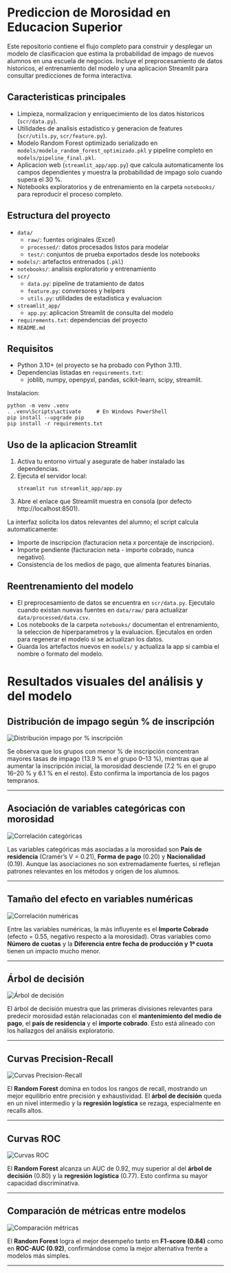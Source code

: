 ﻿# Prediccion de Morosidad en Educacion Superior

Este repositorio contiene el flujo completo para construir y desplegar un modelo de clasificacion que estima la probabilidad de impago de nuevos alumnos en una escuela de negocios. Incluye el preprocesamiento de datos historicos, el entrenamiento del modelo y una aplicacion Streamlit para consultar predicciones de forma interactiva.

## Caracteristicas principales
- Limpieza, normalizacion y enriquecimiento de los datos historicos (`scr/data.py`).
- Utilidades de analisis estadistico y generacion de features (`scr/utils.py`, `scr/feature.py`).
- Modelo Random Forest optimizado serializado en `models/modelo_random_forest_optimizado.pkl` y pipeline completo en `models/pipeline_final.pkl`.
- Aplicacion web (`streamlit_app/app.py`) que calcula automaticamente los campos dependientes y muestra la probabilidad de impago solo cuando supera el 30 %.
- Notebooks exploratorios y de entrenamiento en la carpeta `notebooks/` para reproducir el proceso completo.

## Estructura del proyecto
- `data/`
  - `raw/`: fuentes originales (Excel)
  - `processed/`: datos procesados listos para modelar
  - `test/`: conjuntos de prueba exportados desde los notebooks
- `models/`: artefactos entrenados (`.pkl`)
- `notebooks/`: analisis exploratorio y entrenamiento
- `scr/`
  - `data.py`: pipeline de tratamiento de datos
  - `feature.py`: conversores y helpers
  - `utils.py`: utilidades de estadistica y evaluacion
- `streamlit_app/`
  - `app.py`: aplicacion Streamlit de consulta del modelo
- `requirements.txt`: dependencias del proyecto
- `README.md`

## Requisitos
- Python 3.10+ (el proyecto se ha probado con Python 3.11).
- Dependencias listadas en `requirements.txt`:
  - joblib, numpy, openpyxl, pandas, scikit-learn, scipy, streamlit.

Instalacion:
```
python -m venv .venv
. .venv\Scripts\activate     # En Windows PowerShell
pip install --upgrade pip
pip install -r requirements.txt
```

## Uso de la aplicacion Streamlit
1. Activa tu entorno virtual y asegurate de haber instalado las dependencias.
2. Ejecuta el servidor local:
   ```
   streamlit run streamlit_app/app.py
   ```
3. Abre el enlace que Streamlit muestra en consola (por defecto http://localhost:8501).

La interfaz solicita los datos relevantes del alumno; el script calcula automaticamente:
- Importe de inscripcion (facturacion neta x porcentaje de inscripcion).
- Importe pendiente (facturacion neta - importe cobrado, nunca negativo).
- Consistencia de los medios de pago, que alimenta features binarias.


## Reentrenamiento del modelo
- El preprocesamiento de datos se encuentra en `scr/data.py`. Ejecutalo cuando existan nuevas fuentes en `data/raw/` para actualizar `data/processed/data.csv`.
- Los notebooks de la carpeta `notebooks/` documentan el entrenamiento, la seleccion de hiperparametros y la evaluacion. Ejecutalos en orden para regenerar el modelo si se actualizan los datos.
- Guarda los artefactos nuevos en `models/` y actualiza la app si cambia el nombre o formato del modelo.

# Resultados visuales del análisis y del modelo

## Distribución de impago según % de inscripción
![Distribución impago por % inscripción](reports/03_distribucion_impago_segun_pi_agrupado.jpg)

Se observa que los grupos con menor % de inscripción concentran mayores tasas de impago (13.9 % en el grupo 0–13 %), mientras que al aumentar la inscripción inicial, la morosidad desciende (7.2 % en el grupo 16–20 % y 6.1 % en el resto). Esto confirma la importancia de los pagos tempranos.

---

## Asociación de variables categóricas con morosidad
![Correlación categóricas](reports/05_correlacion_categoricas_morosidad.jpg)

Las variables categóricas más asociadas a la morosidad son **País de residencia** (Cramér’s V = 0.21), **Forma de pago** (0.20) y **Nacionalidad** (0.19). Aunque las asociaciones no son extremadamente fuertes, sí reflejan patrones relevantes en los métodos y origen de los alumnos.

---

## Tamaño del efecto en variables numéricas
![Correlación numéricas](reports/06_correlacion_numericas_morosidad.jpg)

Entre las variables numéricas, la más influyente es el **Importe Cobrado** (efecto = 0.55, negativo respecto a la morosidad). Otras variables como **Número de cuotas** y la **Diferencia entre fecha de producción y 1ª cuota** tienen un impacto mucho menor.

---

## Árbol de decisión
![Árbol de decisión](reports/10-decision_tree_structure.jpg)

El árbol de decisión muestra que las primeras divisiones relevantes para predecir morosidad están relacionadas con el **mantenimiento del medio de pago**, el **país de residencia** y el **importe cobrado**. Esto está alineado con los hallazgos del análisis exploratorio.

---

## Curvas Precision-Recall
![Curvas Precision-Recall](reports/14-curvas_precision_recall.jpg)

El **Random Forest** domina en todos los rangos de recall, mostrando un mejor equilibrio entre precisión y exhaustividad. El **árbol de decisión** queda en un nivel intermedio y la **regresión logística** se rezaga, especialmente en recalls altos.

---

## Curvas ROC
![Curvas ROC](reports/12-curvas_ROC.jpg)

El **Random Forest** alcanza un AUC de 0.92, muy superior al del **árbol de decisión** (0.80) y la **regresión logística** (0.77). Esto confirma su mayor capacidad discriminativa.

---

## Comparación de métricas entre modelos
![Comparación métricas](reports/13-comparacion_auc_f1.jpg)

El **Random Forest** logra el mejor desempeño tanto en **F1-score (0.84)** como en **ROC-AUC (0.92)**, confirmándose como la mejor alternativa frente a modelos más simples.

---
